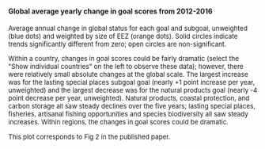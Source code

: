 #### Global average yearly change in goal scores from 2012-2016

<font size = 2>
Average annual change in global status for each goal and subgoal, unweighted (blue dots) and weighted by size of EEZ (orange dots). Solid circles indicate trends significantly different from zero; open circles are non-significant. 

Within a country, changes in goal scores could be fairly dramatic (select the "Show individual countries" on the left to observe these data); however, there were relatively small absolute changes at the global scale. The largest increase was for the lasting special places subgoal goal (nearly +1 point increase per year, unweighted) and the largest decrease was for the natural products goal (nearly -4 point decrease per year, unweighted). Natural products, coastal protection, and carbon storage all saw steady declines over the five years; lasting special places, fisheries, artisanal fishing opportunities and species biodiversity all saw steady increases. Within regions, the changes in goal scores could be dramatic.

This plot corresponds to Fig 2 in the published paper.
</font>
